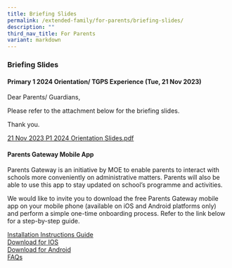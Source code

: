 ```yaml
---
title: Briefing Slides
permalink: /extended-family/for-parents/briefing-slides/
description: ""
third_nav_title: For Parents
variant: markdown
---
```

### **Briefing Slides**
#### **Primary 1 2024 Orientation/ TGPS Experience (Tue, 21 Nov 2023)**
Dear Parents/ Guardians,

Please refer to the attachment below for the briefing slides.

Thank you.

[21 Nov 2023 P1 2024 Orientation Slides.pdf](/files/21_Nov_2023_P1_2024_Orientation_Slides.pdf)

#### **Parents Gateway Mobile App**
Parents Gateway is an initiative by MOE to enable parents to interact with schools more conveniently on administrative matters. Parents will also be able to use this app to stay updated on school’s programme and activities.  
  
We would like to invite you to download the free Parents Gateway mobile app on your mobile phone (available on iOS and Android platforms only) and perform a simple one-time onboarding process. Refer to the link below for a step-by-step guide.

[Installation Instructions Guide](/files/parentsgateway.pdf)<br>
[Download for IOS](https://itunes.apple.com/sg/app/parents-gateway/id1267198708?mt=8)<br>
[Download for Android](https://play.google.com/store/apps/details?id=com.moe.pgp&amp;hl=en_SG)<br>
[FAQs](/files/faq.pdf)